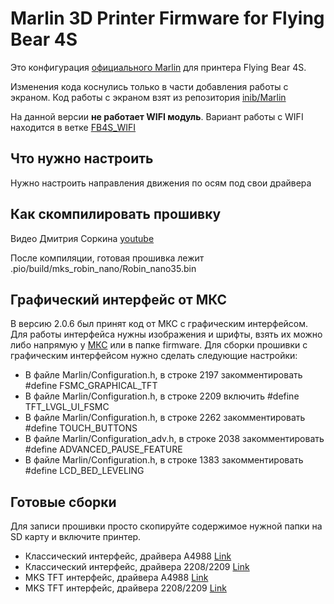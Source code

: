 # Marlin 3D Printer Firmware for Flying Bear 4S

Это конфигурация [официального Marlin](https://github.com/MarlinFirmware/Marlin) для принтера Flying Bear 4S.

 Изменения кода коснулись только в части добавления работы с экраном. Код работы с экраном взят из репозитория [inib/Marlin](https://github.com/inib/Marlin)

 На данной версии **не работает WIFI модуль**. Вариант работы с WIFI находится в ветке [FB4S_WIFI](https://github.com/Sergey1560/Marlin_FB4S/tree/FB4S_WIFI)

## Что нужно настроить

Нужно настроить направления движения по осям под свои драйвера

## Как скомпилировать прошивку

Видео Дмитрия Соркина [youtube](https://www.youtube.com/watch?v=HirIZk0rWOQ)

После компиляции, готовая прошивка лежит .pio/build/mks_robin_nano/Robin_nano35.bin

## Графический интерфейс от МКС

В версию 2.0.6 был принят код от МКС с графическим интерфейсом. Для работы интерфейса нужны изображения и шрифты, взять их можно либо напрямую у [МКС](https://github.com/makerbase-mks/Mks-Robin-Nano-Marlin2.0-Firmware/tree/master/Firmware) или в папке firmware.
Для сборки прошивки с графическим интерфейсом нужно сделать следующие настройки:

* В файле Marlin/Configuration.h, в строке 2197 закомментировать #define FSMC_GRAPHICAL_TFT
* В файле Marlin/Configuration.h, в строке 2209 включить #define TFT_LVGL_UI_FSMC
* В файле Marlin/Configuration.h, в строке 2262 закомментировать #define TOUCH_BUTTONS
* В файле Marlin/Configuration_adv.h, в строке 2038 закомментировать #define ADVANCED_PAUSE_FEATURE
* В файле Marlin/Configuration.h, в строке 1383 закомментировать #define LCD_BED_LEVELING

## Готовые сборки

Для записи прошивки просто скопируйте содержимое нужной папки на SD карту и включите принтер.

* Классический интерфейс, драйвера A4988 [Link](./firmware/classic/a4988)
* Классический интерфейс, драйвера 2208/2209 [Link](./firmware/classic/2208)
* MKS TFT интерфейс, драйвера A4988 [Link](./firmware/mks_tft/2208)
* MKS TFT интерфейс, драйвера 2208/2209 [Link](./firmware/mks_tft/2208)
